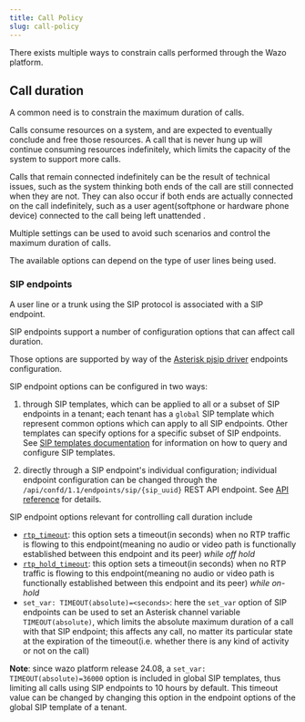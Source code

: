 ```yaml
---
title: Call Policy
slug: call-policy
---
```


There exists multiple ways to constrain calls performed through the Wazo platform.

## Call duration

A common need is to constrain the maximum duration of calls.

Calls consume resources on a system, and are expected to eventually conclude and free those
resources. A call that is never hung up will continue consuming resources indefinitely, which limits
the capacity of the system to support more calls.

Calls that remain connected indefinitely can be the result of technical issues, such as the system
thinking both ends of the call are still connected when they are not. They can also occur if both
ends are actually connected on the call indefinitely, such as a user agent(softphone or hardware
phone device) connected to the call being left unattended .

Multiple settings can be used to avoid such scenarios and control the maximum duration of calls.

The available options can depend on the type of user lines being used.

### SIP endpoints

A user line or a trunk using the SIP protocol is associated with a SIP endpoint.

SIP endpoints support a number of configuration options that can affect call duration.

Those options are supported by way of the
[Asterisk pjsip driver](https://docs.asterisk.org/Asterisk_16_Documentation/API_Documentation/Module_Configuration/res_pjsip)
endpoints configuration.

SIP endpoint options can be configured in two ways:

1. through SIP templates, which can be applied to all or a subset of SIP endpoints in a tenant; each
   tenant has a `global` SIP template which represent common options which can apply to all SIP
   endpoints. Other templates can specify options for a specific subset of SIP endpoints. See
   [SIP templates documentation](/uc-doc/administration/sip_templates) for information on how to
   query and configure SIP templates.

2. directly through a SIP endpoint's individual configuration; individual endpoint configuration can
   be changed through the `/api/confd/1.1/endpoints/sip/{sip_uuid}` REST API endpoint. See
   [API reference](/documentation/api/configuration.html#tag/endpoints/operation/update_endpoint_sip)
   for details.

SIP endpoint options relevant for controlling call duration include

- [`rtp_timeout`](https://docs.asterisk.org/Asterisk_16_Documentation/API_Documentation/Module_Configuration/res_pjsip/?h=rtp_timeout#rtp_timeout):
  this option sets a timeout(in seconds) when no RTP traffic is flowing to this endpoint(meaning no
  audio or video path is functionally established between this endpoint and its peer) _while off
  hold_
- [`rtp_hold_timeout`](https://docs.asterisk.org/Asterisk_16_Documentation/API_Documentation/Module_Configuration/res_pjsip/?h=rtp_timeout#rtp_timeout_hold):
  this option sets a timeout(in seconds) when no RTP traffic is flowing to this endpoint(meaning no
  audio or video path is functionally established between this endpoint and its peer) _while
  on-hold_
- `set_var: TIMEOUT(absolute)=<seconds>`: here the `set_var` option of SIP endpoints can be used to
  set an Asterisk channel variable `TIMEOUT(absolute)`, which limits the absolute maximum duration
  of a call with that SIP endpoint; this affects any call, no matter its particular state at the
  expiration of the timeout(i.e. whether there is any kind of activity or not on the call)

**Note**: since wazo platform release 24.08, a `set_var: TIMEOUT(absolute)=36000` option is included
in global SIP templates, thus limiting all calls using SIP endpoints to 10 hours by default. This
timeout value can be changed by changing this option in the endpoint options of the global SIP
template of a tenant.
